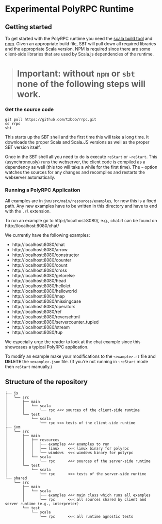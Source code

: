 # Experimental PolyRPC Runtime

## Getting started

To get started with the PolyRPC runtime you need the [scala build tool](https://www.scala-sbt.org) and [npm](https://www.npmjs.com).
Given an appropriate build file, SBT will pull down all required libraries and the appropriate Scala version.
NPM is required since there are some client-side libraries that are used by Scala.js dependencies of the runtime.

> # **Important:** without `npm` or `sbt` none of the following steps will work.

### Get the source code 

```
git pull https://github.com/tzbob/rrpc.git
cd rrpc
sbt
```

This starts up the SBT shell and the first time this will take a long time. It downloads the proper Scala and Scala.JS versions as well as the proper SBT version itself.

Once in the SBT shell all you need to do is execute ```reStart``` or ```~reStart```.
This (asynchronously) runs the webserver, the client code is compiled as a dependency as well (this too will take a while for the first time).
The ```~``` option watches the sources for any changes and recompiles and restarts the webserver automatically.


### Running a PolyRPC Application

All examples are in ```jvm/src/main/resources/examples```, for now this is a fixed path.
Any new examples have to be written in this directory and have to end with the ```.rl``` extension.

To run an example go to http://localhost:8080/<example-name>, e.g., chat.rl can be found on http://localhost:8080/chat/

We currently have the following examples:

- http://localhost:8080/chat
- http://localhost:8080/arrow
- http://localhost:8080/constructor
- http://localhost:8080/counter
- http://localhost:8080/count
- http://localhost:8080/cross
- http://localhost:8080/getorelse
- http://localhost:8080/head
- http://localhost:8080/hellolet
- http://localhost:8080/helloworld
- http://localhost:8080/map
- http://localhost:8080/missingcase
- http://localhost:8080/operators
- http://localhost:8080/ref
- http://localhost:8080/reversehtml
- http://localhost:8080/servercounter_tupled
- http://localhost:8080/stream
- http://localhost:8080/tup

We especially urge the reader to look at the chat example since this showcases a typical PolyRPC application.


To modify an example make your modifications to the ```<example>.rl``` file and **DELETE** the ```<example>.json``` file.
(If you're not running in ```~reStart``` mode then ```reStart``` manually.)

## Structure of the repository

```
├── js
│   └── src
│       ├── main
│       │   └── scala
│       │       └── rpc <<< sources of the client-side runtime
│       └── test
│           └── scala
│               └── rpc <<< tests of the client-side runtime
├── jvm
│   └── src
│       ├── main
│       │   ├── resources
│       │   │   ├── examples <<< examples to run
│       │   │   ├── linux    <<< linux binary for polyrpc
│       │   │   └── windows  <<< windows binary for polyrpc
│       │   └── scala
│       │       └── rpc      <<< sources of the server-side runtime
│       └── test
│           └── scala
│               └── rpc      <<< tests of the server-side runtime
└── shared
    └── src
        ├── main
        │   └── scala
        │       ├── examples <<< main class which runs all examples
        │       └── rpc      <<< all sources shared by client and server runtime (e.g., interpreter)
        └── test
            └── scala
                └── rpc      <<< all runtime agnostic tests
```
